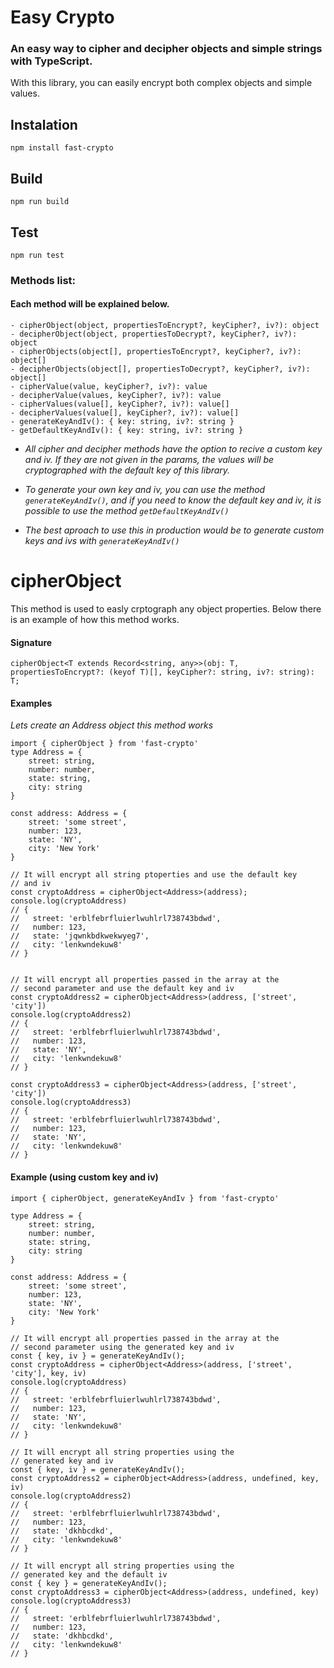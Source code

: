 # Easy Crypto
### An easy way to cipher and decipher objects and simple strings with TypeScript.
With this library, you can easily encrypt both complex objects and simple values.

## Instalation
```
npm install fast-crypto
```


## Build
```
npm run build
```

## Test
```
npm run test
```

### Methods list:
#### Each method will be explained below.
```
- cipherObject(object, propertiesToEncrypt?, keyCipher?, iv?): object
- decipherObject(object, propertiesToDecrypt?, keyCipher?, iv?): object
- cipherObjects(object[], propertiesToEncrypt?, keyCipher?, iv?): object[]
- decipherObjects(object[], propertiesToDecrypt?, keyCipher?, iv?): object[]
- cipherValue(value, keyCipher?, iv?): value
- decipherValue(values, keyCipher?, iv?): value
- cipherValues(value[], keyCipher?, iv?): value[]
- decipherValues(value[], keyCipher?, iv?): value[]
- generateKeyAndIv(): { key: string, iv?: string }
- getDefaultKeyAndIv(): { key: string, iv?: string }
```

- _All cipher and decipher methods have the option to recive a custom key and iv. If they are not given in the params, the values will be cryptographed with the default key of this library._

- _To generate your own key and iv, you can use the method ``generateKeyAndIv()``, and if you need to know the default key and iv, it is possible to use the method ``getDefaultKeyAndIv()``_

- _The best aproach to use this in production would be to generate custom keys and ivs with ``generateKeyAndIv()``_

# cipherObject

This method is used to easly crptograph any object properties.
Below there is an example of how this method works.

 #### Signature
```
cipherObject<T extends Record<string, any>>(obj: T, propertiesToEncrypt?: (keyof T)[], keyCipher?: string, iv?: string): T;
```

#### Examples
_Lets create an Address object this method works_
```
import { cipherObject } from 'fast-crypto'
type Address = {
    street: string,
    number: number,
    state: string,
    city: string
}

const address: Address = {
    street: 'some street',
    number: 123,
    state: 'NY',
    city: 'New York'
}

// It will encrypt all string ptoperties and use the default key
// and iv
const cryptoAddress = cipherObject<Address>(address);
console.log(cryptoAddress)
// { 
//   street: 'erblfebrfluierlwuhlrl738743bdwd',
//   number: 123,
//   state: 'jqwnkbdkwekwyeg7',
//   city: 'lenkwndekuw8'
// }


// It will encrypt all properties passed in the array at the
// second parameter and use the default key and iv
const cryptoAddress2 = cipherObject<Address>(address, ['street', 'city'])
console.log(cryptoAddress2)
// { 
//   street: 'erblfebrfluierlwuhlrl738743bdwd',
//   number: 123,
//   state: 'NY',
//   city: 'lenkwndekuw8'
// }

const cryptoAddress3 = cipherObject<Address>(address, ['street', 'city'])
console.log(cryptoAddress3)
// { 
//   street: 'erblfebrfluierlwuhlrl738743bdwd',
//   number: 123,
//   state: 'NY',
//   city: 'lenkwndekuw8'
// }
```

#### Example (using custom key and iv)
```
import { cipherObject, generateKeyAndIv } from 'fast-crypto'

type Address = {
    street: string,
    number: number,
    state: string,
    city: string
}

const address: Address = {
    street: 'some street',
    number: 123,
    state: 'NY',
    city: 'New York'
}

// It will encrypt all properties passed in the array at the
// second parameter using the generated key and iv
const { key, iv } = generateKeyAndIv();
const cryptoAddress = cipherObject<Address>(address, ['street', 'city'], key, iv)
console.log(cryptoAddress)
// { 
//   street: 'erblfebrfluierlwuhlrl738743bdwd',
//   number: 123,
//   state: 'NY',
//   city: 'lenkwndekuw8'
// }

// It will encrypt all string properties using the 
// generated key and iv
const { key, iv } = generateKeyAndIv();
const cryptoAddress2 = cipherObject<Address>(address, undefined, key, iv)
console.log(cryptoAddress2)
// { 
//   street: 'erblfebrfluierlwuhlrl738743bdwd',
//   number: 123,
//   state: 'dkhbcdkd',
//   city: 'lenkwndekuw8'
// }

// It will encrypt all string properties using the 
// generated key and the default iv
const { key } = generateKeyAndIv();
const cryptoAddress3 = cipherObject<Address>(address, undefined, key)
console.log(cryptoAddress3)
// { 
//   street: 'erblfebrfluierlwuhlrl738743bdwd',
//   number: 123,
//   state: 'dkhbcdkd',
//   city: 'lenkwndekuw8'
// }
```